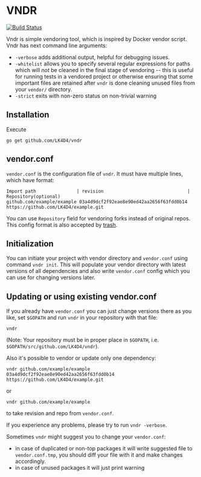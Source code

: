 # VNDR

[![Build Status](https://travis-ci.org/LK4D4/vndr.svg?branch=master)](https://travis-ci.org/LK4D4/vndr)

Vndr is simple vendoring tool, which is inspired by Docker vendor script.
Vndr has next command line arguments:

* `-verbose` adds additional output, helpful for debugging issues.
* `-whitelist` allows you to specify several regular expressions for paths
  which will *not* be cleaned in the final stage of vendoring -- this is useful
  for running tests in a vendored project or otherwise ensuring that some
  important files are retained after `vndr` is done cleaning unused files from
  your `vendor/` directory.
* `-strict` exits with non-zero status on non-trivial warning

## Installation

Execute

    go get github.com/LK4D4/vndr

## vendor.conf

`vendor.conf` is the configuration file of `vndr`. It must have multiple lines,
which have format:
```
Import path               | revision                               | Repository(optional)
github.com/example/example 03a4d9dcf2f92eae8e90ed42aa2656f63fdd0b14 https://github.com/LK4D4/example.git

```
You can use `Repository` field for vendoring forks instead of original repos.
This config format is also accepted by [trash](https://github.com/rancher/trash).

## Initialization

You can initiate your project with vendor directory and `vendor.conf` using command
`vndr init`. This will populate your vendor directory with latest versions of
all dependencies and also write `vendor.conf` config which you can use for changing
versions later.

## Updating or using existing vendor.conf

If you already have `vendor.conf` you can just change versions there as you like,
set `$GOPATH` and run `vndr` in your repository with that file:
```
vndr
```
(Note: Your repository must be in proper place in `$GOPATH`, i.e. `$GOPATH/src/github.com/LK4D4/vndr`).

Also it's possible to vendor or update only one dependency:
```
vndr github.com/example/example 03a4d9dcf2f92eae8e90ed42aa2656f63fdd0b14 https://github.com/LK4D4/example.git
```
or
```
vndr github.com/example/example
```
to take revision and repo from `vendor.conf`.

If you experience any problems, please try to run `vndr -verbose`.

Sometimes `vndr` might suggest you to change your `vendor.conf`:
* in case of duplicated or non-top packages it will write suggested file to
`vendor.conf.tmp`, you should diff your file with it and make changes accordingly.
* in case of unused packages it will just print warning
